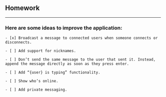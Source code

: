 ## Homework

--------


###  Here are some ideas to improve the application:


```
- [x] Broadcast a message to connected users when someone connects or disconnects.

- [ ] Add support for nicknames.

- [ ] Don’t send the same message to the user that sent it. Instead, append the message directly as soon as they press enter.

- [ ] Add “{user} is typing” functionality.

- [ ] Show who’s online.

- [ ] Add private messaging.
```

